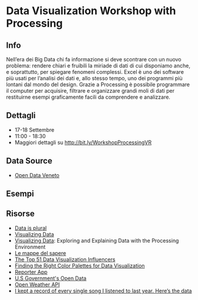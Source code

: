 # Data Visualization Workshop with Processing

## Info
Nell’era dei Big Data chi fa informazione si deve scontrare con un nuovo problema: rendere chiari e fruibili la miriade di dati di cui disponiamo anche, e soprattutto, per spiegare fenomeni complessi. Excel è uno dei software più usati per l’analisi dei dati e, allo stesso tempo, uno dei programmi più lontani dal mondo del design. Grazie a Processing è possibile programmare il computer per acquisire, filtrare e organizzare grandi moli di dati per restituirne esempi graficamente facili da comprendere e analizzare.

## Dettagli
* 17-18 Settembre
* 11:00 - 18:30
* Maggiori dettagli su <http://bit.ly/WorkshopProcessingVR>

## Data Source
* [Open Data Veneto](http://dati.veneto.it)

## Esempi

## Risorse
* [Data is plural](http://tinyletter.com/data-is-plural)
* [Visualizing Data](http://www.visualisingdata.com)
* [Visualizing Data](https://www.amazon.it/Visualizing-Data-Explaining-Processing-Environment/dp/0596514557/): Exploring and Explaining Data with the Processing Environment
* [Le mappe del sapere](https://www.amazon.it/linguaggi-Linfografica-ridisegna-conoscenze-novembre-14/dp/8817078077)
* [The Top 51 Data Visualization Influencers](http://visualmatters.com/top-data-visualization-influencers/)
* [Finding the Right Color Palettes for Data Visualization](https://blog.graphiq.com/finding-the-right-color-palettes-for-data-visualizations-fcd4e707a283)
* [Reporter App](http://www.reporter-app.com)
* [U.S Government's Open Data](https://www.data.gov)
* [Open Weather API](http://openweathermap.org/api)
* [I kept a record of every single song I listened to last year. Here’s the data](https://medium.freecodecamp.com/how-i-logged-every-song-for-a-year-8e965d3de5d1)
